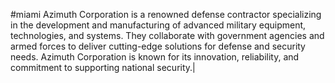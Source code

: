 #miami
Azimuth Corporation is a renowned defense contractor specializing in the development and manufacturing of advanced military equipment, technologies, and systems. They collaborate with government agencies and armed forces to deliver cutting-edge solutions for defense and security needs. Azimuth Corporation is known for its innovation, reliability, and commitment to supporting national security.|